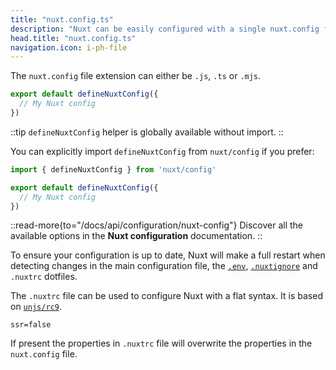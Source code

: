 ```yaml
---
title: "nuxt.config.ts"
description: "Nuxt can be easily configured with a single nuxt.config file."
head.title: "nuxt.config.ts"
navigation.icon: i-ph-file
---
```


The `nuxt.config` file extension can either be `.js`, `.ts` or `.mjs`.

```ts twoslash [nuxt.config.ts]
export default defineNuxtConfig({
  // My Nuxt config
})
```

::tip
`defineNuxtConfig` helper is globally available without import.
::

You can explicitly import `defineNuxtConfig` from `nuxt/config` if you prefer:

```ts twoslash [nuxt.config.ts]
import { defineNuxtConfig } from 'nuxt/config'

export default defineNuxtConfig({
  // My Nuxt config
})
```

::read-more{to="/docs/api/configuration/nuxt-config"}
Discover all the available options in the **Nuxt configuration** documentation.
::

To ensure your configuration is up to date, Nuxt will make a full restart when detecting changes in the main configuration file, the [`.env`](/docs/guide/directory-structure/env), [`.nuxtignore`](/docs/guide/directory-structure/nuxtignore) and `.nuxtrc` dotfiles.

The `.nuxtrc` file can be used to configure Nuxt with a flat syntax. It is based on [`unjs/rc9`](https://github.com/unjs/rc9).

``` [.nuxtrc]
ssr=false
```

If present the properties in `.nuxtrc` file will overwrite the properties in the `nuxt.config` file.
